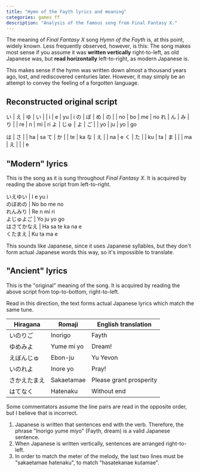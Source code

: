 ```yaml
---
title: "Hymn of the Fayth lyrics and meaning"
categories: games ff
description: "Analysis of the famous song from Final Fantasy X."
---
```


The meaning of _Final Fantasy X_ song _Hymn of the Fayth_ is, at this point,
widely known. Less frequently observed, however, is this: The song makes most
sense if you assume it was __written vertically__ right-to-left, as old Japanese
was, but __read horizontally__ left-to-right, as modern Japanese is.

This makes sense if the hymn was written down almost a thousand years ago, lost,
and rediscovered centuries later. However, it may simply be an attempt to convey
the feeling of a forgotten language.

## Reconstructed original script

い | え   | ゆ | い | | i  | e  | yu | i
の | ぼ   | め | の | | no | bo | me | no
れ | ん   | み | り | | re | n  | mi | ri
よ | じゅ | よ | ご | | yo | ju | yo | go

は | さ | | ha | sa
て | か | | te | ka
な | え | | na | e
く | た | | ku | ta
   | ま | |    | ma
   | え | |    | e

## "Modern" lyrics

This is the song as it is sung throughout _Final Fantasy X_. It is acquired by
reading the above script from left-to-right.

いえゆい     | I e yu i          
のぼめの     | No bo me no       
れんみり     | Re n mi ri        
よじゅよご   | Yo ju yo go        
はさてかなえ | Ha sa te ka na e   
くたまえ     | Ku ta ma e        

This sounds like Japanese, since it uses Japanese syllables, but they don't form
actual Japanese words this way, so it's impossible to translate.

## "Ancient" lyrics

This is the "original" meaning of the song. It is acquired by reading the above
script from top-to-bottom, right-to-left.

Read in this direction, the text forms actual Japanese lyrics which match the
same tune.

Hiragana     | Romaji     | English translation
-------------|------------|---------------------------
いのりご     | Inorigo    | Fayth
ゆめみよ     | Yume mi yo | Dream!
えぼんじゅ   | Ebon-ju    | Yu Yevon
いのれよ     | Inore yo   | Pray!
さかえたまえ | Sakaetamae | Please grant prosperity
はてなく     | Hatenaku   | Without end

Some commentators assume the line pairs are read in the opposite order, but I
believe that is incorrect.

1. Japanese is written that sentences end with the verb. Therefore, the phrase
   "Inorigo yume miyo" (Fayth, dream) is a valid Japanese sentence.
2. When Japanese is written vertically, sentences are arranged right-to-left.
3. In order to match the meter of the melody, the last two lines must be
   "sakaetamae hatenaku", to match "hasatekanae kutamae".
